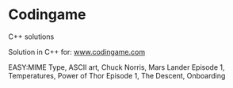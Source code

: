 # Codingame
C++ solutions

Solution in C++ for: www.codingame.com

EASY:MIME Type, ASCII art, Chuck Norris, Mars Lander Episode 1, Temperatures, Power of Thor Episode 1, The Descent, Onboarding
